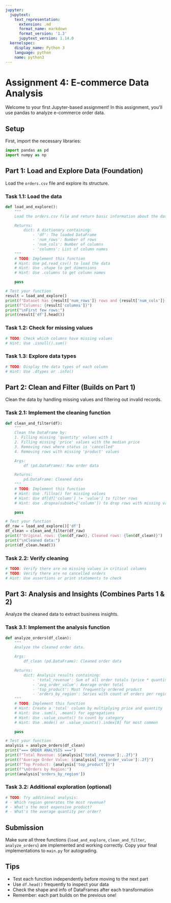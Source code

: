 ```yaml
---
jupyter:
  jupytext:
    text_representation:
      extension: .md
      format_name: markdown
      format_version: '1.3'
      jupytext_version: 1.14.0
  kernelspec:
    display_name: Python 3
    language: python
    name: python3
---
```


# Assignment 4: E-commerce Data Analysis

Welcome to your first Jupyter-based assignment! In this assignment, you'll use pandas to analyze e-commerce order data.

## Setup

First, import the necessary libraries:

```python
import pandas as pd
import numpy as np
```

## Part 1: Load and Explore Data (Foundation)

Load the `orders.csv` file and explore its structure.

### Task 1.1: Load the data

```python
def load_and_explore():
    """
    Load the orders.csv file and return basic information about the dataset.

    Returns:
        dict: A dictionary containing:
            - 'df': The loaded DataFrame
            - 'num_rows': Number of rows
            - 'num_cols': Number of columns
            - 'columns': List of column names
    """
    # TODO: Implement this function
    # Hint: Use pd.read_csv() to load the data
    # Hint: Use .shape to get dimensions
    # Hint: Use .columns to get column names

    pass
```

```python
# Test your function
result = load_and_explore()
print(f"Dataset has {result['num_rows']} rows and {result['num_cols']} columns")
print(f"Columns: {result['columns']}")
print("\nFirst few rows:")
print(result['df'].head())
```

### Task 1.2: Check for missing values

```python
# TODO: Check which columns have missing values
# Hint: Use .isnull().sum()
```

### Task 1.3: Explore data types

```python
# TODO: Display the data types of each column
# Hint: Use .dtypes or .info()
```

## Part 2: Clean and Filter (Builds on Part 1)

Clean the data by handling missing values and filtering out invalid records.

### Task 2.1: Implement the cleaning function

```python
def clean_and_filter(df):
    """
    Clean the DataFrame by:
    1. Filling missing 'quantity' values with 1
    2. Filling missing 'price' values with the median price
    3. Removing rows where status is 'cancelled'
    4. Removing rows with missing 'product' values

    Args:
        df (pd.DataFrame): Raw order data

    Returns:
        pd.DataFrame: Cleaned data
    """
    # TODO: Implement this function
    # Hint: Use .fillna() for missing values
    # Hint: Use df[df['column'] != 'value'] to filter rows
    # Hint: Use .dropna(subset=['column']) to drop rows with missing values

    pass
```

```python
# Test your function
df_raw = load_and_explore()['df']
df_clean = clean_and_filter(df_raw)
print(f"Original rows: {len(df_raw)}, Cleaned rows: {len(df_clean)}")
print("\nCleaned data:")
print(df_clean.head())
```

### Task 2.2: Verify cleaning

```python
# TODO: Verify there are no missing values in critical columns
# TODO: Verify there are no cancelled orders
# Hint: Use assertions or print statements to check
```

## Part 3: Analysis and Insights (Combines Parts 1 & 2)

Analyze the cleaned data to extract business insights.

### Task 3.1: Implement the analysis function

```python
def analyze_orders(df_clean):
    """
    Analyze the cleaned order data.

    Args:
        df_clean (pd.DataFrame): Cleaned order data

    Returns:
        dict: Analysis results containing:
            - 'total_revenue': Sum of all order totals (price * quantity)
            - 'avg_order_value': Average order total
            - 'top_product': Most frequently ordered product
            - 'orders_by_region': Series with count of orders per region
    """
    # TODO: Implement this function
    # Hint: Create a 'total' column by multiplying price and quantity
    # Hint: Use .sum(), .mean() for aggregations
    # Hint: Use .value_counts() to count by category
    # Hint: Use .mode() or .value_counts().index[0] for most common

    pass
```

```python
# Test your function
analysis = analyze_orders(df_clean)
print("=== ORDER ANALYSIS ===")
print(f"Total Revenue: ${analysis['total_revenue']:,.2f}")
print(f"Average Order Value: ${analysis['avg_order_value']:.2f}")
print(f"Top Product: {analysis['top_product']}")
print(f"\nOrders by Region:")
print(analysis['orders_by_region'])
```

### Task 3.2: Additional exploration (optional)

```python
# TODO: Try additional analysis:
# - Which region generates the most revenue?
# - What's the most expensive product?
# - What's the average quantity per order?
```

<!-- #region -->
## Submission

Make sure all three functions (`load_and_explore`, `clean_and_filter`, `analyze_orders`) are implemented and working correctly. Copy your final implementations to `main.py` for autograding.

## Tips

- Test each function independently before moving to the next part
- Use `df.head()` frequently to inspect your data
- Check the shape and info of DataFrames after each transformation
- Remember: each part builds on the previous one!
<!-- #endregion -->
